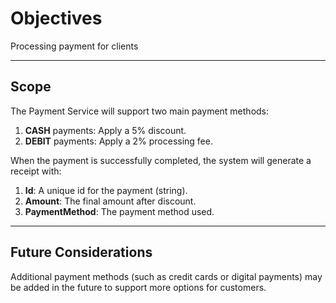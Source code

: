 # Objectives

Processing payment for clients

---

## Scope

The Payment Service will support two main payment methods:

1. **CASH** payments: Apply a 5% discount.  
2. **DEBIT** payments: Apply a 2% processing fee.

When the payment is successfully completed, the system will generate a receipt with:

1. **Id**: A unique id for the payment (string).  
2. **Amount**: The final amount after discount.  
3. **PaymentMethod**: The payment method used.

---

## Future Considerations

Additional payment methods (such as credit cards or digital payments) may be added in the future to support more options for customers.
